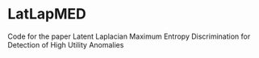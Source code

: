 # LatLapMED
Code for the paper Latent Laplacian Maximum Entropy Discrimination for Detection of High Utility Anomalies
